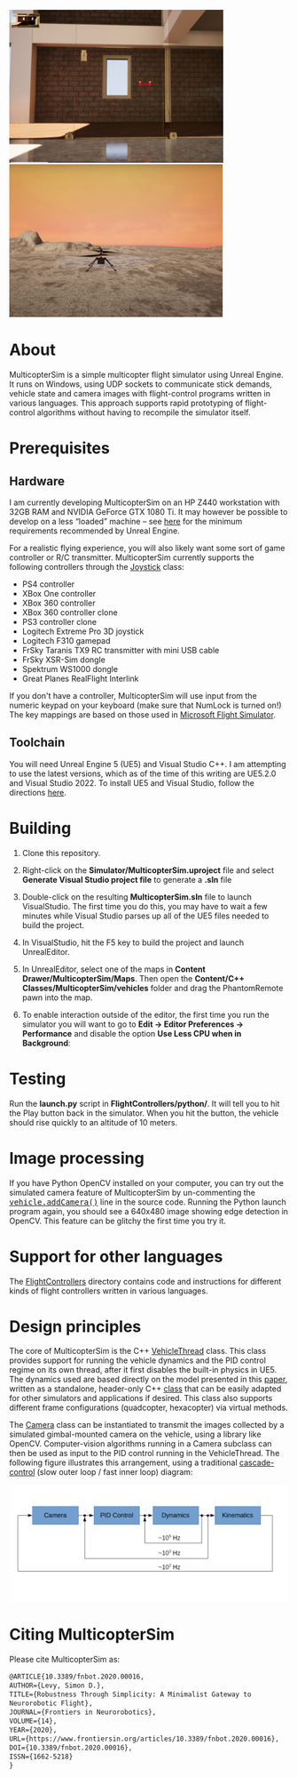 <a href="https://www.youtube.com/watch?v=mobemDcX9ew"><img src="Simulator/Extras/media/IndoorScene.png" height=275></a>
<a href="https://www.youtube.com/watch?v=h6107MBgQ98"><img src="Simulator/Extras/media/Mars2.png" height=275></a>

# About

MulticopterSim is a simple multicopter flight simulator using Unreal Engine.  It runs on Windows, using UDP
sockets to communicate stick demands, vehicle state and camera images with flight-control programs
written in various languages.  This approach supports rapid prototyping of flight-control
algorithms without having to recompile the simulator itself.

# Prerequisites

## Hardware

I am currently developing MulticopterSim on an HP Z440 workstation with 32GB
RAM and NVIDIA GeForce GTX 1080 Ti. It may however be possible to develop on a
less &ldquo;loaded&rdquo; machine &ndash; see
[here](https://docs.unrealengine.com/4.27/en-US/Basics/InstallingUnrealEngine/RecommendedSpecifications/)
for the minimum requirements recommended by Unreal Engine.

For a realistic flying experience, you will also likely want some sort of game
controller or R/C transmitter.  MulticopterSim currently supports the following controllers
through the
[Joystick](https://github.com/simondlevy/MulticopterSim/blob/master/Simulator/Source/MultiSim/Joystick.h)
class:

* PS4 controller
* XBox One controller
* XBox 360 controller
* XBox 360 controller clone
* PS3 controller clone
* Logitech Extreme Pro 3D joystick
* Logitech F310 gamepad
* FrSky Taranis TX9 RC transmitter with mini USB cable 
* FrSky XSR-Sim dongle
* Spektrum WS1000 dongle
* Great Planes RealFlight Interlink

If you don't have a controller, MulticopterSim will use input from the numeric keypad on your keyboard (make sure
that NumLock is turned on!)
The key mappings are based on those used in [Microsoft Flight Simulator](https://www.flightsimbooks.com/flightsimhandbook/keyboardcontrols.php#:~:text=Microsoft%20Flight%20Simulator%20Handbook%20%20%20Control%20,%20Keypad%202%20%2043%20more%20rows%20i).

## Toolchain

You will need Unreal Engine 5 (UE5) and Visual Studio C++. I am attempting to use the latest versions, which as of the time of this
writing are UE5.2.0 and Visual Studio 2022. To install UE5 and Visual Studio, follow the directions 
[here](https://dev.epicgames.com/community/learning/tutorials/XjvJ/unreal-engine-ue-5-1-visual-studio-2022-installation-guide).

# Building

1. Clone this repository. 

2. Right-click on the <b>Simulator/MulticopterSim.uproject</b> 
file and select <b>Generate Visual Studio project file</b> to generate a <b>.sln</b> file

3. Double-click on the resulting <b>MulticopterSim.sln</b> file to launch VisualStudio.  The first time
you do this, you may have to wait a few minutes while Visual Studio parses up all of the UE5 files needed
to build the project.

4. In VisualStudio, hit the F5 key to build the project and launch UnrealEditor.

5. In UnrealEditor, select one of the maps in <b>Content Drawer/MulticopterSim/Maps</b>. Then open the
<b>Content/C++ Classes/MulticopterSim/vehicles</b> folder and drag the PhantomRemote pawn
into the map. 

6. To enable interaction outside of the editor,  the first time you run the simulator you will
want to go to <b>Edit -> Editor Preferences -> Performance</b> and disable the option <b>Use Less CPU
when in Background</b>:

# Testing

Run the <b>launch.py</b> script in <b>FlightControllers/python/</b>.  It will tell you to hit the Play
button back in the simulator.  When you hit the button, the vehicle should rise quickly to an altitude of 10 meters.

# Image processing

If you have Python OpenCV installed on your computer, you can try out the simulated camera feature of MulticopterSim by 
un-commenting the
<tt><a href="https://github.com/simondlevy/MulticopterSim/blob/master/Simulator/Source/MultiSim/vehicles/Phantom.cpp#L21-L22">vehicle.addCamera()</a></tt>
line in the source code.  Running the Python launch program again, you should see a 640x480 image showing edge detection in 
OpenCV.  This feature can be glitchy the first time you try it.

# Support for other languages

The [FlightControllers](https://github.com/simondlevy/MulticopterSim/tree/master/FlightControllers)
directory contains code and instructions for different kinds of flight controllers written in various languages.

# Design principles

The core of MulticopterSim is the C++ 
[VehicleThread](https://github.com/simondlevy/MulticopterSim/blob/master/Simulator/Source/MultiSim/VehicleThread.hpp) 
class. This class provides support for running the vehicle dynamics and the PID control
regime on its own thread, after it first disables the
built-in physics in UE5.  The dynamics used are based directly on the model
presented in this [paper](https://infoscience.epfl.ch/record/97532/files/325.pdf), 
written as a standalone, header-only C++ 
[class](https://github.com/simondlevy/MulticopterSim/blob/master/Simulator/Source/MultiSim/Dynamics.hpp)
that can be easily adapted for other simulators and applications if desired.
This class also supports different frame configurations (quadcopter,
hexacopter) via virtual methods. 

The
[Camera](https://github.com/simondlevy/MulticopterSim/blob/master/Simulator/Source/MultiSim/Camera.hpp)
class can be instantiated to transmit
the images collected by a simulated gimbal-mounted camera on the vehicle, using
a library like OpenCV.  Computer-vision algorithms running in a Camera subclass can then be used
as input to the PID control running in the VehicleThread.  The following figure
illustrates this arrangement, using a traditional
[cascade-control](https://controlguru.com/the-cascade-control-architecture/)
(slow outer loop / fast inner loop) diagram:

<img src="Simulator/Extras/media/Control2.png" width=800></a>

# Citing MulticopterSim

Please cite MulticopterSim as:

```
@ARTICLE{10.3389/fnbot.2020.00016,
AUTHOR={Levy, Simon D.},   
TITLE={Robustness Through Simplicity: A Minimalist Gateway to Neurorobotic Flight},      
JOURNAL={Frontiers in Neurorobotics},      
VOLUME={14},           
YEAR={2020},      
URL={https://www.frontiersin.org/articles/10.3389/fnbot.2020.00016},       
DOI={10.3389/fnbot.2020.00016},      
ISSN={1662-5218}
}
```
